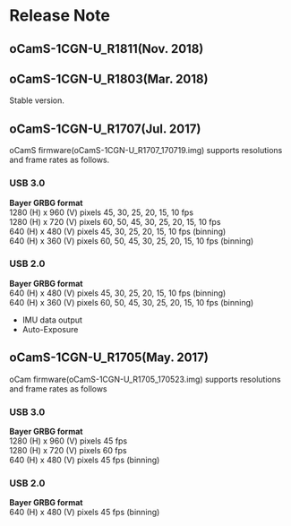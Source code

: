 # Release Note
## oCamS-1CGN-U_R1811(Nov. 2018)

## oCamS-1CGN-U_R1803(Mar. 2018)
Stable version.</br>

## oCamS-1CGN-U_R1707(Jul. 2017)
oCamS firmware(oCamS-1CGN-U_R1707_170719.img) supports resolutions and frame rates as follows.</br>
### USB 3.0
**Bayer GRBG format**</br>
1280 (H) x  960 (V) pixels   45, 30, 25, 20, 15, 10  fps </br>
1280 (H) x  720 (V) pixels   60, 50, 45, 30, 25, 20, 15, 10  fps</br>
 640 (H) x  480 (V) pixels   45, 30, 25, 20, 15, 10  fps (binning)</br>
 640 (H) x  360 (V) pixels   60, 50, 45, 30, 25, 20, 15, 10  fps (binning)</br>

### USB 2.0
**Bayer GRBG format**</br>
 640 (H) x  480 (V) pixels   45, 30, 25, 20, 15, 10  fps (binning)</br>
 640 (H) x  360 (V) pixels   60, 50, 45, 30, 25, 20, 15, 10  fps (binning)</br>
 
- IMU data output
- Auto-Exposure

## oCamS-1CGN-U_R1705(May. 2017)
oCam firmware(oCamS-1CGN-U_R1705_170523.img) supports resolutions and frame rates as follows
### USB 3.0
**Bayer GRBG format**</br>
1280 (H) x 960 (V) pixels   45  fps</br>
1280 (H) x 720 (V) pixels   60  fps</br>
 640 (H) x 480 (V) pixels   45  fps (binning)</br>

### USB 2.0
**Bayer GRBG format**</br>
 640 (H) x 480 (V) pixels   45  fps (binning)</br>
